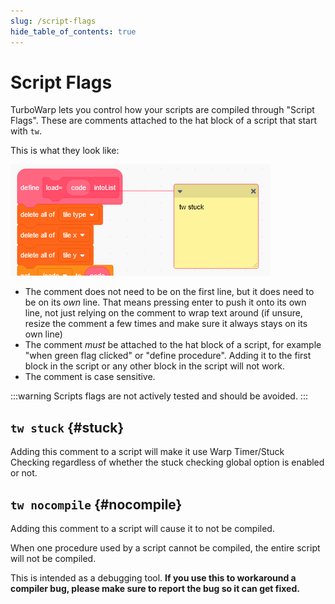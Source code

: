 ```yaml
---
slug: /script-flags
hide_table_of_contents: true
---
```


# Script Flags

TurboWarp lets you control how your scripts are compiled through "Script Flags". These are comments attached to the hat block of a script that start with `tw`.

This is what they look like:

![](./assets/script-flags.png)

 - The comment does not need to be on the first line, but it does need to be on its *own* line. That means pressing enter to push it onto its own line, not just relying on the comment to wrap text around (if unsure, resize the comment a few times and make sure it always stays on its own line)
 - The comment *must* be attached to the hat block of a script, for example "when green flag clicked" or "define procedure". Adding it to the first block in the script or any other block in the script will not work.
 - The comment is case sensitive.

:::warning
Scripts flags are not actively tested and should be avoided.
:::

## `tw stuck` {#stuck}

Adding this comment to a script will make it use Warp Timer/Stuck Checking regardless of whether the stuck checking global option is enabled or not.

## `tw nocompile` {#nocompile}

Adding this comment to a script will cause it to not be compiled.

When one procedure used by a script cannot be compiled, the entire script will not be compiled.

This is intended as a debugging tool. **If you use this to workaround a compiler bug, please make sure to report the bug so it can get fixed.**